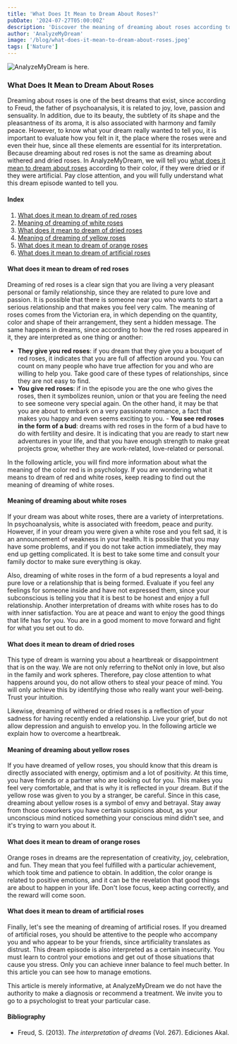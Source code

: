 ```yaml
---
title: 'What Does It Mean to Dream About Roses?'
pubDate: '2024-07-27T05:00:00Z'
description: 'Discover the meaning of dreaming about roses according to their color and state. Learn how to interpret these dreams to better understand your emotions and personal situations.'
author: 'AnalyzeMyDream'
image: '/blog/what-does-it-mean-to-dream-about-roses.jpeg'
tags: ['Nature']
---
```


![AnalyzeMyDream is here.](/blog/what-does-it-mean-to-dream-about-roses.jpeg)

### What Does It Mean to Dream About Roses

Dreaming about roses is one of the best dreams that exist, since according to Freud, the father of psychoanalysis, it is related to joy, love, passion and sensuality. In addition, due to its beauty, the subtlety of its shape and the pleasantness of its aroma, it is also associated with harmony and family peace. However, to know what your dream really wanted to tell you, it is important to evaluate how you felt in it, the place where the roses were and even their hue, since all these elements are essential for its interpretation. Because dreaming about red roses is not the same as dreaming about withered and dried roses. In AnalyzeMyDream, we will tell you [what does it mean to dream about roses](#what-does-it-mean-to-dream-about-roses) according to their color, if they were dried or if they were artificial. Pay close attention, and you will fully understand what this dream episode wanted to tell you.

#### Index

1. [What does it mean to dream of red roses](#what-does-it-mean-to-dream-of-red-roses)
2. [Meaning of dreaming of white roses](#meaning-of-dreaming-of-white-roses)
3. [What does it mean to dream of dried roses](#what-does-it-mean-to-dream-of-dried-roses)
4. [Meaning of dreaming of yellow roses](#meaning-of-dreaming-of-yellow-roses)
5. [What does it mean to dream of orange roses](#what-does-it-mean-to-dream-of-orange-roses)
6. [What does it mean to dream of artificial roses](#what-does-it-mean-to-dream-of-artificial-roses)

#### What does it mean to dream of red roses

Dreaming of red roses is a clear sign that you are living a very pleasant personal or family relationship, since they are related to pure love and passion. It is possible that there is someone near you who wants to start a serious relationship and that makes you feel very calm. The meaning of roses comes from the Victorian era, in which depending on the quantity, color and shape of their arrangement, they sent a hidden message. The same happens in dreams, since according to how the red roses appeared in it, they are interpreted as one thing or another:
- **They give you red roses**: if you dream that they give you a bouquet of red roses, it indicates that you are full of affection around you. You can count on many people who have true affection for you and who are willing to help you. Take good care of these types of relationships, since they are not easy to find.
- **You give red roses**: if in the episode you are the one who gives the roses, then it symbolizes reunion, union or that you are feeling the need to see someone very special again. On the other hand, it may be that you are about to embark on a very passionate romance, a fact that makes you happy and even seems exciting to you. - **You see red roses in the form of a bud**: dreams with red roses in the form of a bud have to do with fertility and desire. It is indicating that you are ready to start new adventures in your life, and that you have enough strength to make great projects grow, whether they are work-related, love-related or personal.

In the following article, you will find more information about what the meaning of the color red is in psychology. If you are wondering what it means to dream of red and white roses, keep reading to find out the meaning of dreaming of white roses.

#### Meaning of dreaming about white roses

If your dream was about white roses, there are a variety of interpretations. In psychoanalysis, white is associated with freedom, peace and purity. However, if in your dream you were given a white rose and you felt sad, it is an announcement of weakness in your health. It is possible that you may have some problems, and if you do not take action immediately, they may end up getting complicated. It is best to take some time and consult your family doctor to make sure everything is okay.

Also, dreaming of white roses in the form of a bud represents a loyal and pure love or a relationship that is being formed. Evaluate if you feel any feelings for someone inside and have not expressed them, since your subconscious is telling you that it is best to be honest and enjoy a full relationship. Another interpretation of dreams with white roses has to do with inner satisfaction. You are at peace and want to enjoy the good things that life has for you. You are in a good moment to move forward and fight for what you set out to do.

#### What does it mean to dream of dried roses

This type of dream is warning you about a heartbreak or disappointment that is on the way. We are not only referring to theNot only in love, but also in the family and work spheres. Therefore, pay close attention to what happens around you, do not allow others to steal your peace of mind. You will only achieve this by identifying those who really want your well-being. Trust your intuition.

Likewise, dreaming of withered or dried roses is a reflection of your sadness for having recently ended a relationship. Live your grief, but do not allow depression and anguish to envelop you. In the following article we explain how to overcome a heartbreak.

#### Meaning of dreaming about yellow roses

If you have dreamed of yellow roses, you should know that this dream is directly associated with energy, optimism and a lot of positivity. At this time, you have friends or a partner who are looking out for you. This makes you feel very comfortable, and that is why it is reflected in your dream. But if the yellow rose was given to you by a stranger, be careful. Since in this case, dreaming about yellow roses is a symbol of envy and betrayal. Stay away from those coworkers you have certain suspicions about, as your unconscious mind noticed something your conscious mind didn't see, and it's trying to warn you about it. 

#### What does it mean to dream of orange roses

Orange roses in dreams are the representation of creativity, joy, celebration, and fun. They mean that you feel fulfilled with a particular achievement, which took time and patience to obtain. In addition, the color orange is related to positive emotions, and it can be the revelation that good things are about to happen in your life. Don't lose focus, keep acting correctly, and the reward will come soon. 

#### What does it mean to dream of artificial roses

Finally, let's see the meaning of dreaming of artificial roses. If you dreamed of artificial roses, you should be attentive to the people who accompany you and who appear to be your friends, since artificiality translates as distrust. This dream episode is also interpreted as a certain insecurity. You must learn to control your emotions and get out of those situations that cause you stress. Only you can achieve inner balance to feel much better. In this article you can see how to manage emotions.

This article is merely informative, at AnalyzeMyDream we do not have the authority to make a diagnosis or recommend a treatment. We invite you to go to a psychologist to treat your particular case.

#### Bibliography

- Freud, S. (2013). *The interpretation of dreams* (Vol. 267). Ediciones Akal.